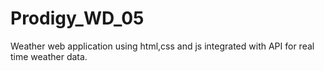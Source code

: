 # Prodigy_WD_05

Weather web application using html,css and js integrated with API for real time weather data.
